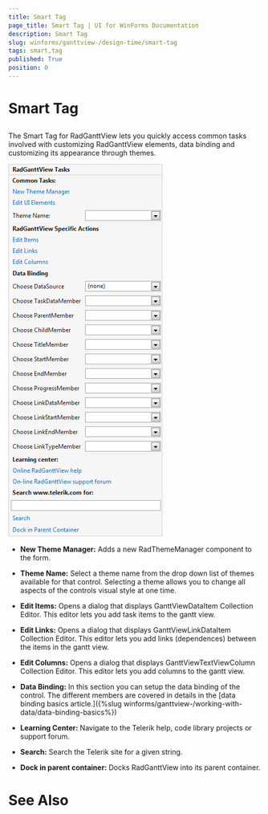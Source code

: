 ```yaml
---
title: Smart Tag
page_title: Smart Tag | UI for WinForms Documentation
description: Smart Tag
slug: winforms/ganttview-/design-time/smart-tag
tags: smart,tag
published: True
position: 0
---
```


# Smart Tag

 
## 

The Smart Tag for RadGanttView lets you quickly access common tasks involved with customizing RadGanttView elements, data binding and customizing its appearance through themes.
        
![ganttview-designtime-smart-tag 001](images/ganttview-designtime-smart-tag001.png)

* __New Theme Manager:__ Adds a new RadThemeManager component to the form.
            

* __Theme Name:__ Select a theme name from the drop down list of themes available for that control. Selecting a theme allows you to change all aspects of the controls visual style at one time.
            

* __Edit Items:__ Opens a dialog that displays GanttViewDataItem Collection Editor. This editor lets you add task items to the gantt view.
            

* __Edit Links:__ Opens a dialog that displays GanttViewLinkDataItem Collection Editor. This editor lets you add links (dependences) between the items in the gantt view.
            

* __Edit Columns:__ Opens a dialog that displays GanttViewTextViewColumn Collection Editor. This editor lets you add columns to the gantt view.
            

* __Data Binding:__ In this section you can setup the data binding of the control. The different members are covered in details in the [data binding basics article.]({%slug winforms/ganttview-/working-with-data/data-binding-basics%})

* __Learning Center:__ Navigate to the Telerik help, code library projects or support forum.
            

* __Search:__ Search the Telerik site for a given string.
            

* __Dock in parent container:__ Docks RadGanttView into its parent container.
            

# See Also
